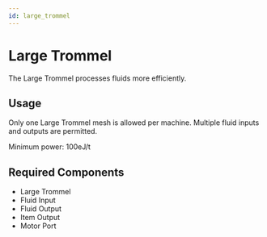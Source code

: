 ```yaml
---
id: large_trommel
---
```


# Large Trommel

The Large Trommel processes fluids more efficiently.

## Usage

Only one Large Trommel mesh is allowed per machine. Multiple fluid inputs and outputs are permitted.

Minimum power: 100eJ/t

## Required Components

- Large Trommel
- Fluid Input
- Fluid Output
- Item Output
- Motor Port

